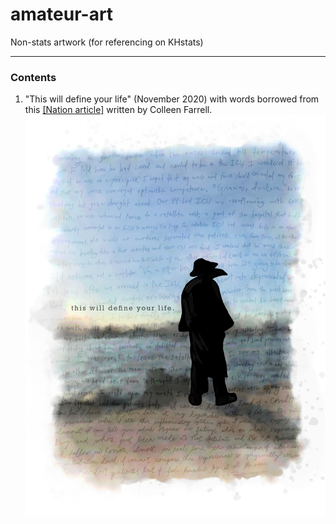 # amateur-art
Non-stats artwork (for referencing on KHstats)
***
### Contents
1. "This will define your life" (November 2020) with words borrowed from this [[Nation article]](https://www.thenation.com/article/society/bellevue-mourning-inequality-coronavirus/) written by Colleen Farrell.
![](this-will-define-your-life.jpg)
